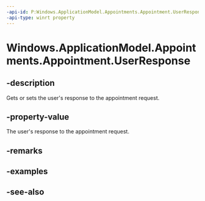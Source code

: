 ```yaml
---
-api-id: P:Windows.ApplicationModel.Appointments.Appointment.UserResponse
-api-type: winrt property
---
```


<!-- Property syntax
public Windows.ApplicationModel.Appointments.AppointmentParticipantResponse UserResponse { get;  set; }
-->

# Windows.ApplicationModel.Appointments.Appointment.UserResponse

## -description
Gets or sets the user's response to the appointment request.

## -property-value
The user's response to the appointment request.

## -remarks

## -examples

## -see-also
